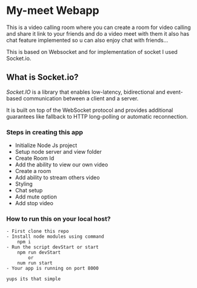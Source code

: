 # My-meet Webapp

This is a video calling room where you can create a room for video calling and share it link to your friends and do a video meet with them it also has chat feature implemented so u can also enjoy chat with friends...

This is based on Websocket and for implementation of socket I used Socket.io.


## What is Socket.io?

_*Socket.IO*_ is a library that enables low-latency, bidirectional and event-based communication between a client and a server.

It is built on top of the WebSocket protocol and provides additional guarantees like fallback to HTTP long-polling or automatic reconnection.



### Steps in creating this app

- Initialize Node Js project 
- Setup node server and view  folder
- Create Room Id
- Add the ability to view our own video
- Create a room
- Add ability to stream others video
- Styling
- Chat setup
- Add mute option 
- Add stop video 

### How to run this on your local host?

    - First clone this repo
    - Install node modules using command
        npm i 
    - Run the script devStart or start
        npm run devStart
            or
        num run start
    - Your app is running on port 8000

    yups its that simple 